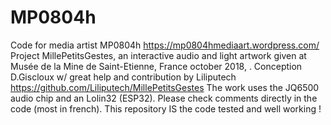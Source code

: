 # MP0804h
Code for media artist MP0804h https://mp0804hmediaart.wordpress.com/ 
Project MillePetitsGestes, an interactive audio and light artwork given at Musée de la Mine de Saint-Etienne, France october 2018, .
Conception D.Giscloux w/ great help and contribution by Liliputech https://github.com/Liliputech/MillePetitsGestes
The work uses the JQ6500 audio chip and an Lolin32 (ESP32).
Please check comments directly in the code (most in french).
This repository IS the code tested and well working !
